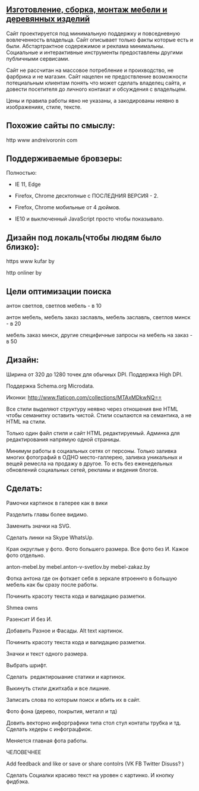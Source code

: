 [Изготовление, сборка, монтаж мебели и деревянных изделий](http://www.anton-v-svetlov.by/)
----

Сайт проектируется под минимальную поддержку и повседневную вовлеченность владельца. Сайт описывает только факты которые есть и были. Абстартрактное содережимое и реклама минимальны. Социальные и интерактивные инструменты предоставлены другими публичными сервисами. 

Сайт не рассчитан на массовое потребление и проихводство, не фарбрика и не магазин. 
Сайт нацелен не предоствление возможности потециальным клиентам понять что может сделать владелец сайта, и довести посетителя до личного контакат и обсуждения с владельцем. 

Цены и правила работы явно не указаны, а закодированы неявно в изображениях, стиле, тексте.


Похожие сайты по смыслу:
----
http www andreivoronin com

Поддерживаемые бровзеры:
----

Полностью:

- IE 11, Edge

- Firefox, Chrome десктопные с ПОСЛЕДНИЯ ВЕРСИЯ - 2.

- Firefox, Chrome мобильные от 4 дюймов.

- IE10 и выключенный JavaScript просто чтобы показывало. 

Дизайн под локаль(чтобы людям было близко):
---
https www kufar by

http onliner by


Цели оптимизации поиска
---

антон светлов, светлов мебель - в 10

антон мебель, мебель заказ заславль, мебель заславль, светлов минск - в 20

мебель заказ минск, другие специфичные запросы на мебель на заказ - в 50


Дизайн:
--- 

Ширина от 320 до 1280 точек для обычных DPI. Поддержка High DPI.

Поддержка Schema.org Microdata.

Иконки: http://www.flaticon.com/collections/MTAxMDkwNQ==

Все стили выделяют структуру неявно через отношения вне HTML чтобы семанитку оставить чистой. Стили ссылаются на семантика, а не HTML на стили.

Только один файл стиля и сайт HTML редактируемый. Админка для редактирования напрямую одной страницы.

Минимум работы в социальных сетях от персоны. Только заливка многих фотографий в ОДНО место-галлерею, заливка уникальных и вещей ремесла на продажу в другое. 
То есть без еженедельных обновлений социальных сетей, рекламы и ведения блогов.


Сделать:
---

Рамочки картинок в галерее как в вики

Разделить главы более видимо.

Заменить значки на SVG.

Сделать линки на Skype WhatsUp.

Края округлые у фото. Фото большего размера. Все фото без И. Кажое фото отдельно.

anton-mebel.by mebel.anton-v-svetlov.by mebel-zakaz.by  

Фотка антона где он фоткает себя в зеркале втроеннго в большую мебель как бы сразу после работы.

Починить красоту текста кода и валидацию разметки. 

Shmea owns

Разенсит И без И.

Добавить Разное и Фасады. Alt text картинок.

Починить красоту текста кода и валидацию разметки.

Значки и текст одного размера.

Выбрать шрифт. 

Cделать  редактироыание статики и картинок.

Выкинуть стили джитхаба и все лишние. 

Записать слова по которым поиск и вбить их в сайт.
 
Фото фона (дерево, покрытия, металл и тд)
 
Довить векторно инфорграфики типа стол стул контаты трубка и тд. Сделать хедеры с инфограцфиок.

Меняется главная фота работы.

ЧЕЛОВЕЧНЕЕ

Add feedback and like or save or share contolrs (VK FB Twitter Disuss? ) 

Сделать Социалки красиво текст на уровен с картинко. И кнопку фидбэка.

